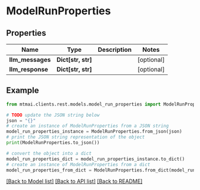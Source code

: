 # ModelRunProperties


## Properties

Name | Type | Description | Notes
------------ | ------------- | ------------- | -------------
**llm_messages** | **Dict[str, str]** |  | [optional] 
**llm_response** | **Dict[str, str]** |  | [optional] 

## Example

```python
from mtmai.clients.rest.models.model_run_properties import ModelRunProperties

# TODO update the JSON string below
json = "{}"
# create an instance of ModelRunProperties from a JSON string
model_run_properties_instance = ModelRunProperties.from_json(json)
# print the JSON string representation of the object
print(ModelRunProperties.to_json())

# convert the object into a dict
model_run_properties_dict = model_run_properties_instance.to_dict()
# create an instance of ModelRunProperties from a dict
model_run_properties_from_dict = ModelRunProperties.from_dict(model_run_properties_dict)
```
[[Back to Model list]](../README.md#documentation-for-models) [[Back to API list]](../README.md#documentation-for-api-endpoints) [[Back to README]](../README.md)


